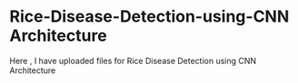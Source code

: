 # Rice-Disease-Detection-using-CNN Architecture
Here , I have uploaded files for Rice Disease Detection using CNN Architecture 
